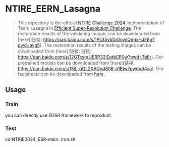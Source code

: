 # NTIRE_EERN_Lasagna
> This repository is the official [NTIRE Challenge 2024](https://cvlai.net/ntire/2024/) implementation of Team Lasagna in [Efficient Super-Resolution Challenge](https://codalab.lisn.upsaclay.fr/competitions/17547).
> The restoration results of the validating images can be downloaded from [here](链接: https://pan.baidu.com/s/1Ps35ybDr0oyjIQdgxHJE8g?pwd=avg5).
> The restoration results of the testing images can be downloaded from [here](链接: 链接: https://pan.baidu.com/s/12GTcsreUERP33iEotbEP0w?pwd=7g6r).
Our pretrained models can be downloaded from [here](链接: https://pan.baidu.com/s/18jL-qQL2XAQgd806-o1BIw?pwd=d4sa). Our factsheets can be downloaded from [here]().
## Usage
### Train
you can directly use EDSR framework to reproduct.
### Test
cd NTIRE2024_ESR-main
./run.sh
